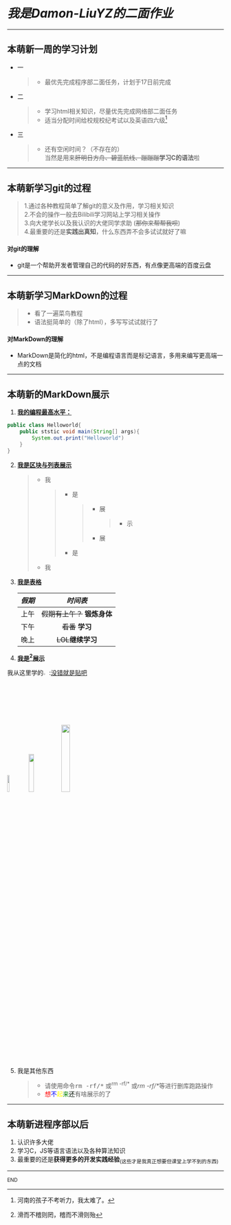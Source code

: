 ***我是Damon-LiuYZ的二面作业***
=========================
***
## 本萌新一周的学习计划
* 一
  
    >* 最优先完成程序部二面任务，计划于17日前完成
* 二
    > * 学习html相关知识，尽量优先完成网络部二面任务
    > * 适当分配时间给校规校纪考试以及英语四六级[^听力]
* 三
    > * 还有空闲时间？（不存在的）  
        当然是用来~~肝明日方舟、碧蓝航线、蹦蹦蹦~~**学习C的语法**啦
***
## 本萌新学习git的过程  
> 1.通过各种教程简单了解git的意义及作用，学习相关知识  
> 2.不会的操作一般去Bilibili学习网站上学习相关操作  
> 3.向大佬学长以及我认识的大佬同学求助 (~~那你来帮帮我呗~~)  
> 4.最重要的还是**实践出真知**，什么东西弄不会多试试就好了嘛    
#### 对git的理解

* git是一个帮助开发者管理自己的代码的好东西，有点像更高端的百度云盘

***
## 本萌新学习MarkDown的过程  
> * 看了一遍菜鸟教程   
> * 语法挺简单的（除了html），多写写试试就行了   

#### 对MarkDown的理解

* MarkDown是简化的html，不是编程语言而是标记语言，多用来编写更高端一点的文档

***

## 本萌新的MarkDown展示

1. <u>**我的编程最高水平：**</u>

```java
public class Helloworld{
    public ststic void main(String[] args){
        System.out.print("Helloworld")
    }
}
```

2. <u>**我是区块与列表展示**</u>

   > * 我
   >
   >   > * 是
   >   >
   >   >   > * 展
   >   >   >
   >   >   >   > * 示
   >   >   >
   >   >   > * 展
   >   >
   >   > * 是
   >
   > * 我

3. <u>**我是表格**</u> 

   | *假期* |            *时间表*            |
   | :----: | :----------------------------: |
   |  上午  | ~~假期有上午？~~  **锻炼身体** |
   |  下午  |       ~~看番~~ **学习**        |
   |  晚上  |      ~~LOL~~**继续学习**       |

4. <u>**我是[^图片与链接]展示**</u>

​       我从这里学的<img src ="https://ss3.bdstatic.com/70cFv8Sh_Q1YnxGkpoWK1HF6hhy/it/u=2068034269,2868637452&fm=26&gp=0.jpg" width =2.7%>:[没错就是贴吧]([https://tieba.baidu.com](https://tieba.baidu.com/))

<img src ="https://ss3.bdstatic.com/70cFv8Sh_Q1YnxGkpoWK1HF6hhy/it/u=2068034269,2868637452&fm=26&gp=0.jpg" width=10%><img src ="https://ss3.bdstatic.com/70cFv8Sh_Q1YnxGkpoWK1HF6hhy/it/u=2068034269,2868637452&fm=26&gp=0.jpg" width=15%><img src ="https://ss3.bdstatic.com/70cFv8Sh_Q1YnxGkpoWK1HF6hhy/it/u=2068034269,2868637452&fm=26&gp=0.jpg" width=20%>

5. 我是其他东西

   > * 请使用命令<kbd>rm -rf/\*</kbd> 或<sup>rm -rf/\*</sup> 或<i>rm -rf/\*</i>等进行删库跑路操作
   > * <font color='red'>想</font><font color='blue'>不</font><font color='yellow'>起</font><font color='green'>来</font><font color='puper'>还</font>有啥展示的了

***

## 本萌新进程序部以后

1. 认识许多大佬
2. 学习C，JS等语言语法以及各种算法知识
3. 最重要的还是**获得更多的开发实践经验**<sub>(这些才是我真正想要但课堂上学不到的东西)</sub>  

***

<sub>END</sub>





[^听力]:河南的孩子不考听力，我太难了。
[^图片与链接]:滑而不稽则罔，稽而不滑则殆